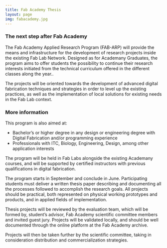 ```yaml
---
title: Fab Academy Thesis
layout: page
img: fabacademy.jpg
---
```


### The next step after Fab Academy

The Fab Academy Applied Research Program (FAB-ARP) will provide the means and infrastructure for the development of research projects inside the existing Fab Lab Network. Designed as for Academany Graduates, the program aims to offer students the possibility to continue their research interests initiated from the technical curriculum offered in the different classes along the year..

The projects will be oriented towards the development of advanced digital fabrication techniques and strategies in order to level up the existing practices, as well as the implementation of local solutions for existing needs in the Fab Lab context.


### More information

This program is also aimed at:

- Bachelor’s or higher degree in any design or engineering degree with Digital Fabrication and/or programming experience
- Professionals with ITC, Biology, Engineering, Design, among other application interests

The program will be held in Fab Labs alongside the existing Academany courses, and will be supported by certified instructors with previous qualifications in digital fabrication.

The program starts in September and conclude in June. Participating students must deliver a written thesis paper describing and documenting all the processes followed to accomplish the research goals. All projects should be practical, both represented on physical working prototypes and products, and in applied fields of implementation.

Thesis projects will be reviewed by the evaluation team, which will be formed by, student’s advisor, Fab Academy scientific committee members and invited guest jury. Projects will be validated locally, and should be well documented through the online platform at the Fab Academy archive.

Projects will then be taken further by the scientific committee, taking in consideration distribution and commercialization strategies.
